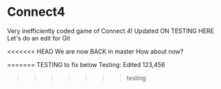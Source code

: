 # Connect4
Very inefficiently coded game of Connect 4!
Updated ON TESTING HERE
Let's do an edit for Git

<<<<<<< HEAD
We are now BACK in master
How about now?

=======
TESTING to fix below
Testing: Edited 123,456
>>>>>>> testing
